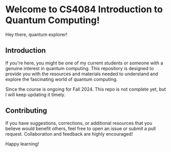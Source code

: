 # Welcome to CS4084 Introduction to Quantum Computing!

Hey there, quantum explorer!

## Introduction
If you're here, you might be one of my current students or someone with a genuine interest in quantum computing. 
This repository is designed to provide you with the resources and materials needed to understand and explore the fascinating world of quantum computing.

Since the course is ongoing for Fall 2024. This repo is not complete yet, but I will keep updating it timely.

## Contributing
If you have suggestions, corrections, or additional resources that you believe would benefit others, feel free to open an issue or submit a pull request. Collaboration and feedback are highly encouraged!

Happy learning!



